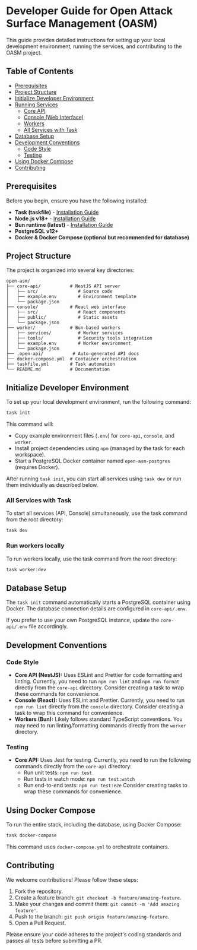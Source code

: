 # Developer Guide for Open Attack Surface Management (OASM)

This guide provides detailed instructions for setting up your local development environment, running the services, and contributing to the OASM project.

## Table of Contents

- [Prerequisites](#prerequisites)
- [Project Structure](#project-structure)
- [Initialize Developer Environment](#initialize-developer-environment)
- [Running Services](#running-services)
  - [Core API](#core-api)
  - [Console (Web Interface)](#console-web-interface)
  - [Workers](#workers)
  - [All Services with Task](#all-services-with-task)
- [Database Setup](#database-setup)
- [Development Conventions](#development-conventions)
  - [Code Style](#code-style)
  - [Testing](#testing)
- [Using Docker Compose](#using-docker-compose)
- [Contributing](#contributing)

## Prerequisites

Before you begin, ensure you have the following installed:

- **Task (taskfile)** - [Installation Guide](https://taskfile.dev/#/installation)
- **Node.js v18+** - [Installation Guide](https://nodejs.org/en/download/package-manager)
- **Bun runtime (latest)** - [Installation Guide](https://bun.sh/docs/installation)
- **PostgreSQL v12+**
- **Docker & Docker Compose (optional but recommended for database)**

## Project Structure

The project is organized into several key directories:

```
open-asm/
├── core-api/           # NestJS API server
│   ├── src/               # Source code
│   ├── example.env        # Environment template
│   └── package.json
├── console/            # React web interface
│   ├── src/               # React components
│   ├── public/            # Static assets
│   └── package.json
├── worker/             # Bun-based workers
│   ├── services/          # Worker services
│   ├── tools/             # Security tools integration
│   ├── example.env        # Worker environment
│   └── package.json
├── .open-api/           # Auto-generated API docs
├── docker-compose.yml  # Container orchestration
├── taskfile.yml        # Task automation
└── README.md           # Documentation
```

## Initialize Developer Environment

To set up your local development environment, run the following command:

```bash
task init
```

This command will:

- Copy example environment files (`.env`) for `core-api`, `console`, and `worker`.
- Install project dependencies using `npm` (managed by the task for each workspace).
- Start a PostgreSQL Docker container named `open-asm-postgres` (requires Docker).

After running `task init`, you can start all services using `task dev` or run them individually as described below.

### All Services with Task

To start all services (API, Console) simultaneously, use the task command from the root directory:

```bash
task dev
```

### Run workers locally

To run workers locally, use the task command from the root directory:

```bash
task worker:dev
```

## Database Setup

The `task init` command automatically starts a PostgreSQL container using Docker. The database connection details are configured in `core-api/.env`.

If you prefer to use your own PostgreSQL instance, update the `core-api/.env` file accordingly.

## Development Conventions

### Code Style

- **Core API (NestJS):** Uses ESLint and Prettier for code formatting and linting. Currently, you need to run `npm run lint` and `npm run format` directly from the `core-api` directory. Consider creating a task to wrap these commands for convenience.
- **Console (React):** Uses ESLint and Prettier. Currently, you need to run `npm run lint` directly from the `console` directory. Consider creating a task to wrap this command for convenience.
- **Workers (Bun):** Likely follows standard TypeScript conventions. You may need to run linting/formatting commands directly from the `worker` directory.

### Testing

- **Core API:** Uses Jest for testing. Currently, you need to run the following commands directly from the `core-api` directory:
  - Run unit tests: `npm run test`
  - Run tests in watch mode: `npm run test:watch`
  - Run end-to-end tests: `npm run test:e2e`
    Consider creating tasks to wrap these commands for convenience.

## Using Docker Compose

To run the entire stack, including the database, using Docker Compose:

```bash
task docker-compose
```

This command uses `docker-compose.yml` to orchestrate containers.

## Contributing

We welcome contributions! Please follow these steps:

1. Fork the repository.
2. Create a feature branch: `git checkout -b feature/amazing-feature`.
3. Make your changes and commit them: `git commit -m 'Add amazing feature'`.
4. Push to the branch: `git push origin feature/amazing-feature`.
5. Open a Pull Request.

Please ensure your code adheres to the project's coding standards and passes all tests before submitting a PR.
